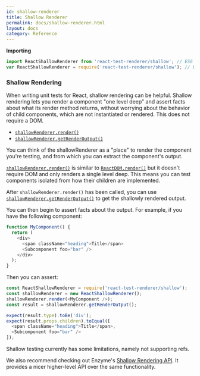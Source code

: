 ```yaml
---
id: shallow-renderer
title: Shallow Renderer
permalink: docs/shallow-renderer.html
layout: docs
category: Reference
---
```


**Importing**

```javascript
import ReactShallowRenderer from 'react-test-renderer/shallow'; // ES6
var ReactShallowRenderer = require('react-test-renderer/shallow'); // ES5 with npm
```
### Shallow Rendering

When writing unit tests for React, shallow rendering can be helpful. Shallow rendering lets you render a component "one level deep" and assert facts about what its render method returns, without worrying about the behavior of child components, which are not instantiated or rendered. This does not require a DOM.

 - [`shallowRenderer.render()`](#shallowrenderer.render)
 - [`shallowRenderer.getRenderOutput()`](#shallowrenderer.getrenderoutput)

You can think of the shallowRenderer as a "place" to render the component you're testing, and from which you can extract the component's output.

[`shallowRenderer.render()`](#shallowrenderer.render) is similar to [`ReactDOM.render()`](/react/docs/react-dom.html#render) but it doesn't require DOM and only renders a single level deep. This means you can test components isolated from how their children are implemented.

After `shallowRenderer.render()` has been called, you can use [`shallowRenderer.getRenderOutput()`](#shallowrenderer.getrenderoutput) to get the shallowly rendered output.

You can then begin to assert facts about the output. For example, if you have the following component:

```javascript
function MyComponent() {
  return (
    <div>
      <span className="heading">Title</span>
      <Subcomponent foo="bar" />
    </div>
  );
}
```

Then you can assert:

```javascript
const ReactShallowRenderer = require('react-test-renderer/shallow');
const shallowRenderer = new ReactShallowRenderer();
shallowRenderer.render(<MyComponent />);
const result = shallowRenderer.getRenderOutput();

expect(result.type).toBe('div');
expect(result.props.children).toEqual([
  <span className="heading">Title</span>,
  <Subcomponent foo="bar" />
]);
```

Shallow testing currently has some limitations, namely not supporting refs.

We also recommend checking out Enzyme's [Shallow Rendering API](http://airbnb.io/enzyme/docs/api/shallow.html). It provides a nicer higher-level API over the same functionality.

